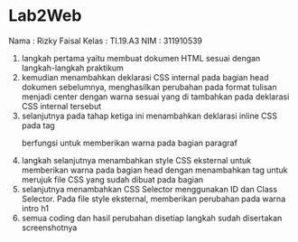 # Lab2Web
Nama  : Rizky Faisal
Kelas : TI.19.A3
NIM   : 311910539

1. langkah pertama yaitu membuat dokumen HTML sesuai dengan langkah-langkah praktikum 
2. kemudian menambahkan deklarasi CSS internal pada bagian head dokumen sebelumnya, menghasilkan perubahan pada format tulisan menjadi center dengan warna sesuai yang di tambahkan pada deklarasi CSS internal tersebut
3. selanjutnya pada tahap ketiga ini menambahkan deklarasi inline CSS pada tag <p> berfungsi untuk memberikan warna pada bagian paragraf
4. langkah selanjutnya menambahkan style CSS eksternal untuk memberikan warna pada bagian head dengan menambahkan tag <link> untuk merujuk file CSS yang sudah dibuat pada bagian <head>
5. selanjutnya menambahkan CSS Selector menggunakan ID dan Class Selector. Pada file style eksternal, memberikan perubahan pada warna intro h1
6. semua coding dan hasil perubahan disetiap langkah sudah disertakan screenshotnya
